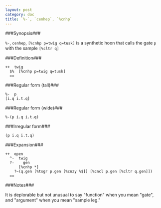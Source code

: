 ```yaml
---
layout: post
category: doc
title: `%-`, `cenhep`, `%cnhp`
---
```


###Synopsis###

`%-`, `cenhep`, `[%cnhp p=twig q=tusk]` is a synthetic hoon that
calls the gate `p` with the sample `[%cltr q]`

###Definition###

    ++  twig  
      $%  [%cnhp p=twig q=tusk]
      ==

###Regular form (tall)###
  
    %-  p
    [i.q i.t.q]

###Regular form (wide)###

    %-(p i.q i.t.q)

###Irregular form###

    (p i.q i.t.q)

###Expansion###
    
    ++  open
      ^-  twig
      ?-    gen
          [%cnhp *]
        ?~(q.gen [%tsgr p.gen [%cnzy %$]] [%cncl p.gen [%cltr q.gen]])
      ==

###Notes###

It is deplorable but not unusual to say "function" when you mean
"gate", and "argument" when you mean "sample leg."
